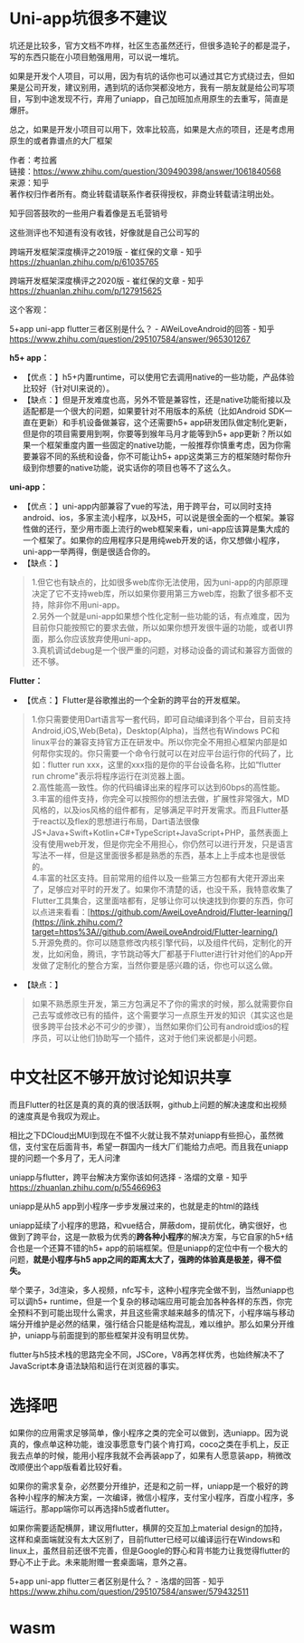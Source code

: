 # Uni-app坑很多不建议




坑还是比较多，官方文档不咋样，社区生态虽然还行，但很多造轮子的都是混子，写的东西只能在小项目勉强用用，可以说一堆坑。

如果是开发个人项目，可以用，因为有坑的话你也可以通过其它方式绕过去，但如果是公司开发，建议别用，遇到坑的话你哭都没地方，我有一朋友就是给公司写项目，写到中途发现不行，弃用了uniapp，自己加班加点用原生的去重写，简直是爆肝。

总之，如果是开发小项目可以用下，效率比较高，如果是大点的项目，还是考虑用原生的或者靠谱点的大厂框架

  
  
作者：考拉酱  
链接：https://www.zhihu.com/question/309490398/answer/1061840568  
来源：知乎  
著作权归作者所有。商业转载请联系作者获得授权，非商业转载请注明出处。


知乎回答鼓吹的一些用户看着像是五毛营销号

这些测评也不知道有没有收钱，好像就是自己公司写的

跨端开发框架深度横评之2019版 - 崔红保的文章 - 知乎 https://zhuanlan.zhihu.com/p/61035765

跨端开发框架深度横评之2020版 - 崔红保的文章 - 知乎 https://zhuanlan.zhihu.com/p/127915625


这个客观：

5+app uni-app flutter三者区别是什么？ - AWeiLoveAndroid的回答 - 知乎 https://www.zhihu.com/question/295107584/answer/965301267



**h5+ app：**

-   【优点：】h5+内置runtime，可以使用它去调用native的一些功能，产品体验比较好（针对UI来说的）。
-   【缺点：】但是开发难度也高，另外不管是兼容性，还是native功能衔接以及适配都是一个很大的问题，如果要针对不用版本的系统（比如Android SDK一直在更新）和手机设备做兼容，这个还需要h5+ app研发团队做定制化更新，但是你的项目需要用到啊，你要等到猴年马月才能等到h5+ app更新？所以如果一个框架重度内置一些固定的native功能，一般推荐你慎重考虑，因为你需要兼容不同的系统和设备，你不可能让h5+ app这类第三方的框架随时帮你升级到你想要的native功能，说实话你的项目也等不了这么久。

**uni-app：**

-   【优点：】uni-app内部兼容了vue的写法，用于跨平台，可以同时支持android、ios，多家主流小程序，以及H5，可以说是很全面的一个框架。兼容性做的还行，至少用市面上流行的web框架来看，uni-app应该算是集大成的一个框架了。如果你的应用程序只是用纯web开发的话，你又想做小程序，uni-app一举两得，倒是很适合你的。
-   【缺点：】

> 1.但它也有缺点的，比如很多web库你无法使用，因为uni-app的内部原理决定了它不支持web库，所以如果你要用第三方web库，抱歉了很多都不支持，除非你不用uni-app。  
> 2.另外一个就是uni-app如果想个性化定制一些功能的话，有点难度，因为目前你只能按照它的要求去做，所以如果你想开发很牛逼的功能，或者UI界面，那么你应该放弃使用uni-app。  
> 3.真机调试debug是一个很严重的问题，对移动设备的调试和兼容方面做的还不够。

**Flutter：**

-   【优点：】Flutter是谷歌推出的一个全新的跨平台的开发框架。

> 1.你只需要使用Dart语言写一套代码，即可自动编译到各个平台，目前支持Android,iOS,Web(Beta)，Desktop(Alpha)，当然也有Windows PC和linux平台的兼容支持官方正在研发中。所以你完全不用担心框架内部是如何帮你实现的。你只需要一个命令行就可以在对应平台运行你的代码了，比如：flutter run xxx，这里的xxx指的是你的平台设备名称，比如“flutter run chrome"表示将程序运行在浏览器上面。  
> 2.高性能高一致性。你的代码编译出来的程序可以达到60bps的高性能。  
> 3.丰富的组件支持，你完全可以按照你的想法去做，扩展性非常强大，MD风格的，以及ios风格的组件都有，足够满足平时开发需求。而且Flutter基于react以及flex的思想进行布局，Dart语法很像JS+Java+Swift+Kotlin+C#+TypeScript+JavaScript+PHP，虽然表面上没有使用web开发，但是你完全不用担心，你仍然可以进行开发，只是语言写法不一样，但是这里面很多都是熟悉的东西，基本上上手成本也是很低的。  
> 4.丰富的社区支持。目前常用的组件以及一些第三方包都有大佬开源出来了，足够应对平时的开发了。如果你不清楚的话，也没干系，我特意收集了Flutter工具集合，这里面啥都有，足够让你可以快速找到你要的东西，你可以点进来看看：[https://github.com/AweiLoveAndroid/Flutter-learning/](https://link.zhihu.com/?target=https%3A//github.com/AweiLoveAndroid/Flutter-learning/)  
> 5.开源免费的。你可以随意修改内核引擎代码，以及组件代码，定制化的开发，比如闲鱼，腾讯，字节跳动等大厂都基于Flutter进行针对他们的App开发做了定制化的整合方案，当然你要是感兴趣的话，你也可以这么做。

-   【缺点：】

> 如果不熟悉原生开发，第三方包满足不了你的需求的时候，那么就需要你自己去写或修改已有的插件，这个需要学习一点原生开发的知识（其实这也是很多跨平台技术必不可少的步骤），当然如果你们公司有android或ios的程序员，可以让他们协助写一个插件，这对于他们来说都是小问题。





# 中文社区不够开放讨论知识共享


而且Flutter的社区是真的真的真的很活跃啊，github上问题的解决速度和出视频的速度真是令我叹为观止。

相比之下DCloud出MUI到现在不愠不火就让我不禁对uniapp有些担心，虽然微信，支付宝在后面背书，希望一群国内一线大厂们能给力点吧。而且我在uniapp提的问题一个多月了，无人问津

uniapp与flutter，跨平台解决方案你该如何选择 - 洛熠的文章 - 知乎 https://zhuanlan.zhihu.com/p/55466963



uniapp是从h5 app到小程序一步步发展过来的，也就是走的html的路线


uniapp延续了小程序的思路，和vue结合，屏蔽dom，提前优化，确实很好，也做到了跨平台，这是一款极为优秀的**跨各种小程序**的解决方案，与它自家的h5+结合也是一个还算不错的h5+ app的前端框架。但是uniapp的定位中有一个极大的问题，**就是小程序与h5 app之间的距离太大了，强跨的体验真是极差，得不偿失。**




举个栗子，3d渲染，多人视频，nfc写卡，这种小程序完全做不到，当然uniapp也可以调h5+ runtime，但是一个复杂的移动端应用可能会加各种各样的东西，你完全预料不到可能出现什么需求，并且这些需求越来越多的情况下，小程序端与移动端分开维护是必然的结果，强行结合只能是结构混乱，难以维护。那么如果分开维护，uniapp与前面提到的那些框架并没有明显优势。








flutter与h5技术栈的思路完全不同，JSCore，V8再怎样优秀，也始终解决不了JavaScript本身语法缺陷和运行在浏览器的事实。



# 选择吧








如果你的应用需求足够简单，像小程序之类的完全可以做到，选uniapp。因为说真的，像点单这种功能，谁没事愿意专门装个肯打鸡，coco之类在手机上，反正我去点单的时候，能用小程序我就不会再装app了，如果有人愿意装app，稍微改改顺便出个app版看着比较好看。

如果你的需求复杂，必然要分开维护，还是和之前一样，uniapp是一个极好的跨各种小程序的解决方案，一次编译，微信小程序，支付宝小程序，百度小程序，多端运行。那app端你可以再选择h5或者flutter。

如果你需要适配横屏，建议用flutter，横屏的交互加上material design的加持，这样和桌面端就没有太大区别了，目前flutter已经可以编译运行在Windows和linux上，虽然目前还很不完善，但是Google的野心和背书能力让我觉得flutter的野心不止于此。未来能附赠一套桌面端，意外之喜。

5+app uni-app flutter三者区别是什么？ - 洛熠的回答 - 知乎 https://www.zhihu.com/question/295107584/answer/579432511


















# wasm